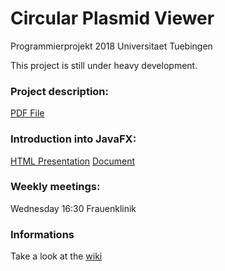 Circular Plasmid Viewer
========================

Programmierprojekt 2018 Universitaet Tuebingen

This project is still under heavy development.

### Project description:
[PDF File](https://github.com/imgag/ProgrammierPraktikum2018_Gruppe3/blob/master/doc/Programmierprojekt_Ossowski_2018_Plasmid_viewer.pdf)

### Introduction into JavaFX:
[HTML Presentation](https://rawgit.com/imgag/ProgrammierPraktikum2018_Gruppe3/master/doc/javafx_presentation.html)
[Document](https://github.com/imgag/ProgrammierPraktikum2018_Gruppe3/master/doc/Introduction_JavaFX.md)

### Weekly meetings:
Wednesday 16:30 Frauenklinik

### Informations
Take a look at the [wiki](../wiki) 

